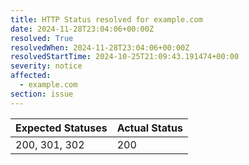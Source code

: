 ```yaml
---
title: HTTP Status resolved for example.com
date: 2024-11-28T23:04:06+00:00Z
resolved: True
resolvedWhen: 2024-11-28T23:04:06+00:00Z
resolvedStartTime: 2024-10-25T21:09:43.191474+00:00
severity: notice
affected:
  - example.com
section: issue
---
```


| Expected Statuses | Actual Status  |
|-------------------|----------------|
| 200, 301, 302 | 200 |
